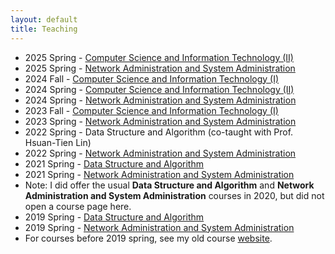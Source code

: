 ```yaml
---
layout: default
title: Teaching
---
```

 - 2025 Spring - [Computer Science and Information Technology (II)](courses/25springcsit)
 - 2025 Spring - [Network Administration and System Administration](courses/25springnasa)
 - 2024 Fall - [Computer Science and Information Technology (I)](courses/24fallcsit)
 - 2024 Spring - [Computer Science and Information Technology (II)](courses/24springcsit)
 - 2024 Spring - [Network Administration and System Administration](courses/24springnasa)
 - 2023 Fall - [Computer Science and Information Technology (I)](courses/23fallcsit)
 - 2023 Spring - [Network Administration and System Administration](courses/23springnasa)
 - 2022 Spring - Data Structure and Algorithm (co-taught with Prof. Hsuan-Tien Lin)
 - 2022 Spring - [Network Administration and System Administration](courses/22springnasa)
 - 2021 Spring - [Data Structure and Algorithm](courses/21springdsa)
 - 2021 Spring - [Network Administration and System Administration](courses/21springnasa)
 - Note: I did offer the usual __Data Structure and Algorithm__ and __Network Administration and System Administration__ courses in 2020, but did not open a course page here.
  - 2019 Spring - [Data Structure and Algorithm](courses/21springdsa)
 - 2019 Spring - [Network Administration and System Administration](courses/19springnasa)
 - For courses before 2019 spring, see my old course [website](http://www.csie.ntu.edu.tw/~hsinmu/courses/).

